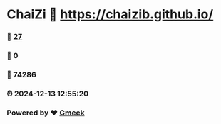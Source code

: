 # ChaiZi :link: https://chaizib.github.io/ 
### :page_facing_up: [27](https://chaizib.github.io//tag.html) 
### :speech_balloon: 0 
### :hibiscus: 74286 
### :alarm_clock: 2024-12-13 12:55:20 
### Powered by :heart: [Gmeek](https://github.com/Meekdai/Gmeek)
